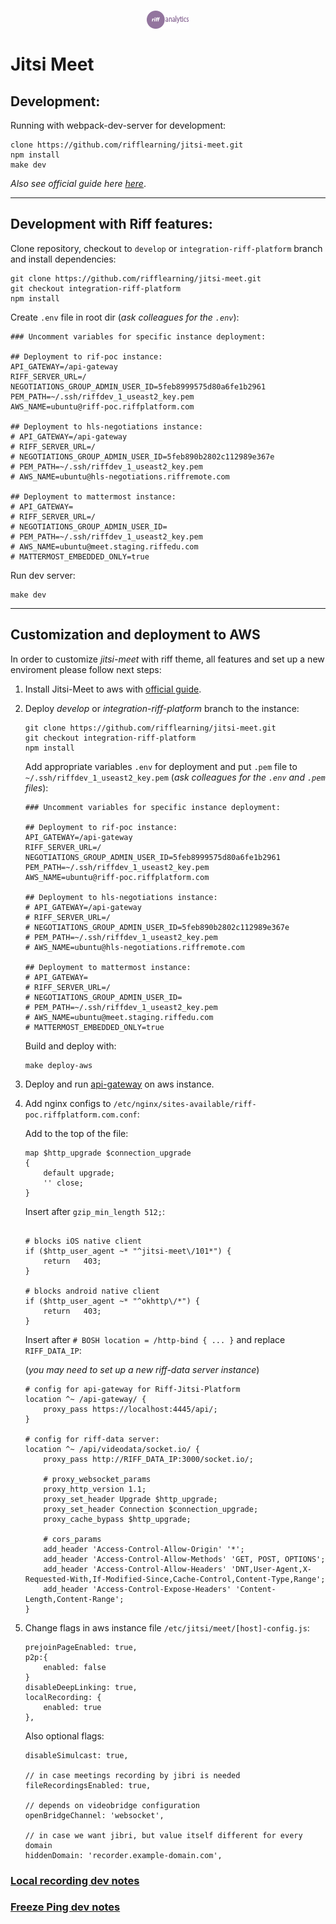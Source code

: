 <p align="center"><img align="center" src="images/jitsilogo.png" /></p>

# Jitsi Meet
## Development:
Running with webpack-dev-server for development:
```
clone https://github.com/rifflearning/jitsi-meet.git
npm install
make dev
```
*Also see official guide here [here](https://jitsi.github.io/handbook/docs/dev-guide/dev-guide-web)*.

---
## Development with Riff features:

Clone repository, checkout to `develop` or `integration-riff-platform` branch and install dependencies:

```
git clone https://github.com/rifflearning/jitsi-meet.git
git checkout integration-riff-platform
npm install
```

Create `.env` file in root dir (*ask colleagues for the `.env`*):

```
### Uncomment variables for specific instance deployment:

## Deployment to rif-poc instance:
API_GATEWAY=/api-gateway
RIFF_SERVER_URL=/
NEGOTIATIONS_GROUP_ADMIN_USER_ID=5feb8999575d80a6fe1b2961
PEM_PATH=~/.ssh/riffdev_1_useast2_key.pem
AWS_NAME=ubuntu@riff-poc.riffplatform.com

## Deployment to hls-negotiations instance:
# API_GATEWAY=/api-gateway
# RIFF_SERVER_URL=/
# NEGOTIATIONS_GROUP_ADMIN_USER_ID=5feb890b2802c112989e367e
# PEM_PATH=~/.ssh/riffdev_1_useast2_key.pem
# AWS_NAME=ubuntu@hls-negotiations.riffremote.com

## Deployment to mattermost instance:
# API_GATEWAY=
# RIFF_SERVER_URL=/
# NEGOTIATIONS_GROUP_ADMIN_USER_ID=
# PEM_PATH=~/.ssh/riffdev_1_useast2_key.pem
# AWS_NAME=ubuntu@meet.staging.riffedu.com
# MATTERMOST_EMBEDDED_ONLY=true
```

Run dev server:

```
make dev
```
---
## Customization and deployment to AWS
In order to customize *jitsi-meet* with riff theme, all features and set up a new enviroment please follow next steps:

1. Install Jitsi-Meet to aws with [official guide](https://jitsi.github.io/handbook/docs/devops-guide/devops-guide-quickstart).

2. Deploy *develop* or *integration-riff-platform* branch to the instance:
    ```
    git clone https://github.com/rifflearning/jitsi-meet.git
    git checkout integration-riff-platform
    npm install
    ```
    Add appropriate variables `.env` for deployment and put `.pem` file to `~/.ssh/riffdev_1_useast2_key.pem` (*ask colleagues for the `.env` and `.pem` files*):
    ```
    ### Uncomment variables for specific instance deployment:

    ## Deployment to rif-poc instance:
    API_GATEWAY=/api-gateway
    RIFF_SERVER_URL=/
    NEGOTIATIONS_GROUP_ADMIN_USER_ID=5feb8999575d80a6fe1b2961
    PEM_PATH=~/.ssh/riffdev_1_useast2_key.pem
    AWS_NAME=ubuntu@riff-poc.riffplatform.com

    ## Deployment to hls-negotiations instance:
    # API_GATEWAY=/api-gateway
    # RIFF_SERVER_URL=/
    # NEGOTIATIONS_GROUP_ADMIN_USER_ID=5feb890b2802c112989e367e
    # PEM_PATH=~/.ssh/riffdev_1_useast2_key.pem
    # AWS_NAME=ubuntu@hls-negotiations.riffremote.com

    ## Deployment to mattermost instance:
    # API_GATEWAY=
    # RIFF_SERVER_URL=/
    # NEGOTIATIONS_GROUP_ADMIN_USER_ID=
    # PEM_PATH=~/.ssh/riffdev_1_useast2_key.pem
    # AWS_NAME=ubuntu@meet.staging.riffedu.com
    # MATTERMOST_EMBEDDED_ONLY=true
    ```
    Build and deploy with:
    ```
    make deploy-aws
    ```
3. Deploy and run [api-gateway](https://github.com/rifflearning/riff-jitsi-platform/tree/main/api-gateway) on aws instance.
4. Add nginx configs to `/etc/nginx/sites-available/riff-poc.riffplatform.com.conf`:

    Add to the top of the file:
    ```
    map $http_upgrade $connection_upgrade
    {
        default upgrade;
        '' close;
    }
    ```
    Insert after `gzip_min_length 512;`:
    ```
    
    # blocks iOS native client
    if ($http_user_agent ~* "^jitsi-meet\/101*") {
        return   403;
    }

    # blocks android native client
    if ($http_user_agent ~* "^okhttp\/*") {
        return   403;
    }
    ```
    Insert after `# BOSH location = /http-bind { ... }` and replace `RIFF_DATA_IP`:
    
    (*you may need to set up a new riff-data server instance*)
    ```
    # config for api-gateway for Riff-Jitsi-Platform
    location ^~ /api-gateway/ {
        proxy_pass https://localhost:4445/api/;
    }

    # config for riff-data server:
    location ^~ /api/videodata/socket.io/ {
        proxy_pass http://RIFF_DATA_IP:3000/socket.io/;

        # proxy_websocket_params
        proxy_http_version 1.1;
        proxy_set_header Upgrade $http_upgrade;
        proxy_set_header Connection $connection_upgrade;
        proxy_cache_bypass $http_upgrade;

        # cors_params
        add_header 'Access-Control-Allow-Origin' '*';
        add_header 'Access-Control-Allow-Methods' 'GET, POST, OPTIONS';
        add_header 'Access-Control-Allow-Headers' 'DNT,User-Agent,X-Requested-With,If-Modified-Since,Cache-Control,Content-Type,Range';
        add_header 'Access-Control-Expose-Headers' 'Content-Length,Content-Range';
    }

    ```
5. Change flags in aws instance file `/etc/jitsi/meet/[host]-config.js`:
    ```
    prejoinPageEnabled: true,
    p2p:{
        enabled: false
    }
    disableDeepLinking: true,
    localRecording: {
        enabled: true
    },
    ```
    Also optional flags:
    ```
    disableSimulcast: true,

    // in case meetings recording by jibri is needed
    fileRecordingsEnabled: true, 

    // depends on videobridge configuration
    openBridgeChannel: 'websocket',

    // in case we want jibri, but value itself different for every domain
    hiddenDomain: 'recorder.example-domain.com',
    ```
### [Local recording dev notes](react/features/riff-platform/docs/LOCALRECDEVNOTES.md)

### [Freeze Ping dev notes](react/features/riff-platform/docs/FREEZEPINGDEVNOTES.md)
